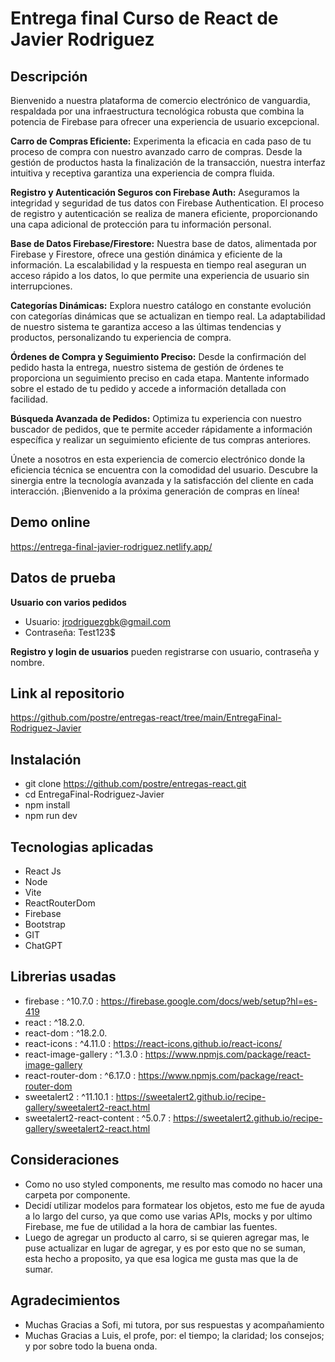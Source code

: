 # Entrega final Curso de React de Javier Rodriguez

## Descripción
Bienvenido a nuestra plataforma de comercio electrónico de vanguardia, respaldada por una infraestructura tecnológica robusta que combina la potencia de Firebase para ofrecer una experiencia de usuario excepcional.

**Carro de Compras Eficiente:** Experimenta la eficacia en cada paso de tu proceso de compra con nuestro avanzado carro de compras. Desde la gestión de productos hasta la finalización de la transacción, nuestra interfaz intuitiva y receptiva garantiza una experiencia de compra fluida.

**Registro y Autenticación Seguros con Firebase Auth:** Aseguramos la integridad y seguridad de tus datos con Firebase Authentication. El proceso de registro y autenticación se realiza de manera eficiente, proporcionando una capa adicional de protección para tu información personal.

**Base de Datos Firebase/Firestore:** Nuestra base de datos, alimentada por Firebase y Firestore, ofrece una gestión dinámica y eficiente de la información. La escalabilidad y la respuesta en tiempo real aseguran un acceso rápido a los datos, lo que permite una experiencia de usuario sin interrupciones.

**Categorías Dinámicas:** Explora nuestro catálogo en constante evolución con categorías dinámicas que se actualizan en tiempo real. La adaptabilidad de nuestro sistema te garantiza acceso a las últimas tendencias y productos, personalizando tu experiencia de compra.

**Órdenes de Compra y Seguimiento Preciso:** Desde la confirmación del pedido hasta la entrega, nuestro sistema de gestión de órdenes te proporciona un seguimiento preciso en cada etapa. Mantente informado sobre el estado de tu pedido y accede a información detallada con facilidad.

**Búsqueda Avanzada de Pedidos:** Optimiza tu experiencia con nuestro buscador de pedidos, que te permite acceder rápidamente a información específica y realizar un seguimiento eficiente de tus compras anteriores.

Únete a nosotros en esta experiencia de comercio electrónico donde la eficiencia técnica se encuentra con la comodidad del usuario. Descubre la sinergia entre la tecnología avanzada y la satisfacción del cliente en cada interacción. ¡Bienvenido a la próxima generación de compras en línea!

## Demo online
https://entrega-final-javier-rodriguez.netlify.app/

## Datos de prueba
**Usuario con varios pedidos**
- Usuario: jrodriguezgbk@gmail.com
- Contraseña: Test123$

**Registro y login de usuarios**
pueden registrarse con usuario, contraseña y nombre. 

## Link al repositorio
https://github.com/postre/entregas-react/tree/main/EntregaFinal-Rodriguez-Javier

## Instalación
- git clone https://github.com/postre/entregas-react.git
- cd EntregaFinal-Rodriguez-Javier
- npm install
- npm run dev

## Tecnologias aplicadas
- React Js
- Node
- Vite
- ReactRouterDom
- Firebase
- Bootstrap
- GIT
- ChatGPT

## Librerias usadas
- firebase : ^10.7.0 : https://firebase.google.com/docs/web/setup?hl=es-419
- react : ^18.2.0.
- react-dom : ^18.2.0.
- react-icons : ^4.11.0 : https://react-icons.github.io/react-icons/
- react-image-gallery : ^1.3.0 : https://www.npmjs.com/package/react-image-gallery
- react-router-dom : ^6.17.0 : https://www.npmjs.com/package/react-router-dom
- sweetalert2 : ^11.10.1 : https://sweetalert2.github.io/recipe-gallery/sweetalert2-react.html
- sweetalert2-react-content : ^5.0.7 : https://sweetalert2.github.io/recipe-gallery/sweetalert2-react.html

## Consideraciones 
- Como no uso styled components, me resulto mas comodo no hacer una carpeta por componente.
- Decidí utilizar modelos para formatear los objetos, esto me fue de ayuda a lo largo del curso, ya que como use varias APIs, mocks y por ultimo Firebase, me fue de utilidad a la hora de cambiar las fuentes.
- Luego de agregar un producto al carro, si se quieren agregar mas, le puse actualizar en lugar de agregar, y es por esto que no se suman, esta hecho a proposito, ya que esa logica me gusta mas que la de sumar.

## Agradecimientos
- Muchas Gracias a Sofi, mi tutora, por sus respuestas y acompañamiento
- Muchas Gracias a Luis, el profe, por: el tiempo; la claridad; los consejos; y por sobre todo la buena onda.